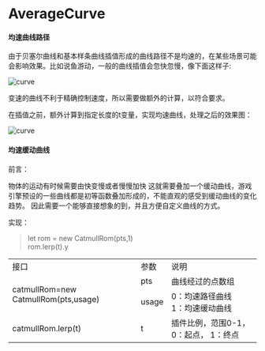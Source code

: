 # AverageCurve

#### 均速曲线路径

由于贝塞尔曲线和基本样条曲线插值形成的曲线路径不是均速的，在某些场景可能会影响效果。比如说鱼游动，一般的曲线插值会忽快忽慢，像下面这样子:

  ![curve](https://chuantu.xyz/t6/734/1589618846x3070492176.png)
  
  变速的曲线不利于精确控制速度，所以需要做额外的计算，以符合要求。
  


在插值之前，额外计算到指定长度的t变量，实现均速曲线，处理之后的效果图：

  ![curve](http://chuantu.xyz/t6/734/1589619484x992248267.png)
  
 #### 均速缓动曲线
 
前言：

物体的运动有时候需要由快变慢或者慢慢加快 这就需要叠加一个缓动曲线，游戏引擎预设的一些曲线都是初等函数叠加形成的，不能直观的感受到缓动曲线的变化趋势。
因此需要一个能够直接想象的到，并且方便自定义曲线的方式。

实现：

  >  let rom = new CatmullRom(pts,1)  
  >  rom.lerp(t).y
  

<table>
    <tr>
        <td>接口</td>
        <td>参数</td>
        <td>说明</td>
    </tr>
    <tr>
        <td rowspan="2">catmullRom=new CatmullRom(pts,usage)</td>
    <td>pts</td>
        <td>曲线经过的点数组</td>
  </tr>
    <tr>
    <td>usage</td>
        <td>0：均速路径曲线<br> 1：均速缓动曲线</td>
    </tr>
  <tr>
        <td>catmullRom.lerp(t)</td>
        <td>t</td>
        <td>插件比例，范围0-1，0：起点， 1：终点</td>
   </tr>
</table>
